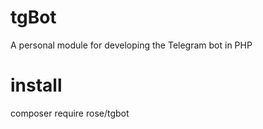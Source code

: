 # tgBot
A personal module for developing the Telegram bot in PHP

#    install
  composer require rose/tgbot
